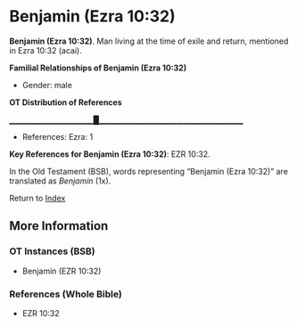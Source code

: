 # Benjamin (Ezra 10:32)
**Benjamin (Ezra 10:32)**. 
Man living at the time of exile and return, mentioned in Ezra 10:32 (acai). 




**Familial Relationships of Benjamin (Ezra 10:32)**


* Gender: male


**OT Distribution of References**

▁▁▁▁▁▁▁▁▁▁▁▁▁▁█▁▁▁▁▁▁▁▁▁▁▁▁▁▁▁▁▁▁▁▁▁▁▁▁
* References: Ezra: 1



**Key References for Benjamin (Ezra 10:32)**: 
EZR 10:32. 


In the Old Testament (BSB), words representing “Benjamin (Ezra 10:32)” are translated as 
*Benjamin* (1x). 




Return to [Index](00-Index.md)

## More Information

### OT Instances (BSB)

* Benjamin (EZR 10:32)



### References (Whole Bible)

* EZR 10:32



